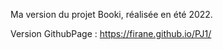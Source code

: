 Ma version du projet Booki, réalisée en été 2022.

Version GithubPage : https://firane.github.io/PJ1/
